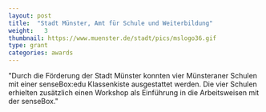 ```yaml
---
layout: post
title:  "Stadt Münster, Amt für Schule und Weiterbildung"
weight:   3
thumbnail: https://www.muenster.de/stadt/pics/mslogo36.gif
type: grant
categories: awards
---
```

"Durch die Förderung der Stadt Münster konnten vier Münsteraner Schulen mit einer senseBox:edu Klassenkiste ausgestattet werden. Die vier Schulen erhielten zusätzlich einen Workshop als Einführung in die Arbeitsweisen mit der senseBox."
